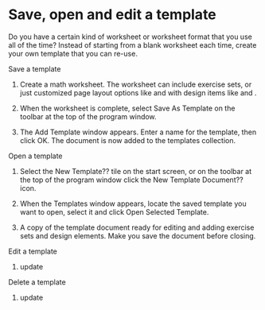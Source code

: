 # Save, open and edit a template

Do you have a certain kind of worksheet or worksheet format that you use all of the time? Instead of starting from a blank worksheet each time, create your own template that you can re-use.

Save a template

1. Create a math worksheet. The worksheet can include exercise sets, or just customized page layout options like and with design items like and .

2. When the worksheet is complete, select Save As Template on the toolbar at the top of the program window.

3. The Add Template window appears. Enter a name for the template, then click OK. The document is now added to the templates collection.

Open a template

1. Select the New Template?? tile on the start screen, or on the toolbar at the top of the program window click the New Template Document?? icon.

2. When the Templates window appears, locate the saved template you want to open, select it and click Open Selected Template.

3. A copy of the template document ready for editing and adding exercise sets and design elements. Make you save the document before closing.

Edit a template

1. update

Delete a template

1. update
